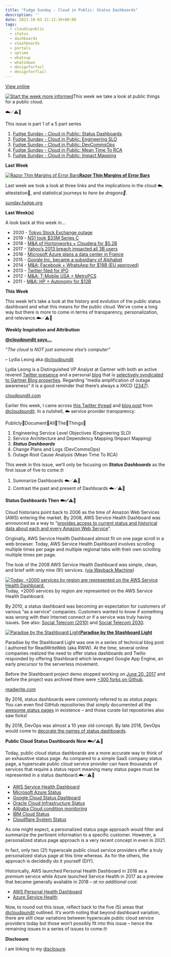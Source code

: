```yaml
---
title: "Fudge Sunday - Cloud in Public: Status Dashboards"
description: ''
date: 2021-10-03 21:12:39+00:00
tags:
  - cloudinpublic
  - status
  - dashboards
  - stashboards
  - portals
  - uptime
  - whatsup
  - whatsdown
  - designforfail
  - designforflail
---
```


[View online](https://sunday.fudge.org/issues/fudge-sunday-cloud-in-public-status-dashboards-783150?utm_campaign=Issue&utm_content=view_in_browser&utm_medium=email&utm_source=Start+the+week+more+informed)

[![Start the week more informed](https://bucketeer-e05bbc84-baa3-437e-9518-adb32be77984.s3.amazonaws.com/public/images/662b5c69-63d7-45ba-8da1-c650ddbd99dc_1200x115.png "Start the week more informed")](https://substackcdn.com/image/fetch/f_auto,q_auto:good,fl_progressive:steep/https%3A%2F%2Fbucketeer-e05bbc84-baa3-437e-9518-adb32be77984.s3.amazonaws.com%2Fpublic%2Fimages%2F662b5c69-63d7-45ba-8da1-c650ddbd99dc_1200x115.png)This week we take a look at public things for a public cloud.

☁️✅⚠️🛑

This issue is part 1 of a 5 part series

1. [Fudge Sunday - Cloud in Public: Status Dashboards](/archive/fudge-sunday-cloud-in-public-status-dashboards/)
2. [Fudge Sunday - Cloud in Public: Engineering SLO](/archive/fudge-sunday-cloud-in-public-engineering-slo/)
3. [Fudge Sunday - Cloud in Public: DevCommsOps](/archive/fudge-sunday-cloud-in-public-devcommsops/)
4. [Fudge Sunday - Cloud in Public: Mean Time To RCA](/archive/fudge-sunday-cloud-in-public-mean-time-to-rca/)
5. [Fudge Sunday - Cloud in Public: Impact Mapping](/archive/fudge-sunday-cloud-in-public-impact-mapping/)

 **Last Week**

[![Razor Thin Margins of Error Bars](https://bucketeer-e05bbc84-baa3-437e-9518-adb32be77984.s3.amazonaws.com/public/images/f416ea7b-0138-438b-a602-302940b77c3c_600x300.jpeg "Razor Thin Margins of Error Bars")](https://substackcdn.com/image/fetch/f_auto,q_auto:good,fl_progressive:steep/https%3A%2F%2Fbucketeer-e05bbc84-baa3-437e-9518-adb32be77984.s3.amazonaws.com%2Fpublic%2Fimages%2Ff416ea7b-0138-438b-a602-302940b77c3c_600x300.jpeg)**[Razor Thin Margins of Error Bars](https://sunday.fudge.org/issues/fudge-sunday-razor-thin-margins-of-error-bars-772573?utm_campaign=Start%20the%20week%20more%20informed&utm_medium=email&utm_source=Revue%20newsletter)**

Last week we took a look at three links and the implications in the cloud ☁️, attestation🔐, and statistical journeys to *here be dragons🐲*.

[sunday.fudge.org](https://sunday.fudge.org/issues/fudge-sunday-razor-thin-margins-of-error-bars-772573?utm_campaign=Start%20the%20week%20more%20informed&utm_medium=email&utm_source=Revue%20newsletter)

 **Last Week(s)**

A look back at this week in…

* 2020 - [Tokyo Stock Exchange outage](https://www.techmeme.com/201003/p1?utm_campaign=Start%20the%20week%20more%20informed&utm_medium=email&utm_source=Revue%20newsletter#a201003p1)
* 2019 - [NS1 took $33M Series C](https://www.techmeme.com/191003/p11?utm_campaign=Start%20the%20week%20more%20informed&utm_medium=email&utm_source=Revue%20newsletter#a191003p11)
* 2018 - [M&A of Hortonworks + Cloudera for $5.2B](https://www.techmeme.com/181003/p39?utm_campaign=Start%20the%20week%20more%20informed&utm_medium=email&utm_source=Revue%20newsletter#a181003p39)
* 2017 - [Yahoo’s 2013 breach impacted all 3B users](https://www.techmeme.com/171003/p30?utm_campaign=Start%20the%20week%20more%20informed&utm_medium=email&utm_source=Revue%20newsletter#a171003p30)
* 2016 - [Microsoft Azure plans a data center in France](https://www.techmeme.com/161003/p6?utm_campaign=Start%20the%20week%20more%20informed&utm_medium=email&utm_source=Revue%20newsletter#a161003p6)
* 2015 - [Google Inc. became a subsidiary of Alphabet](https://www.techmeme.com/151002/p9?utm_campaign=Start%20the%20week%20more%20informed&utm_medium=email&utm_source=Revue%20newsletter#a151002p9)
* 2014 - [M&A: Facebook + WhatsApp for $19B (EU approved)](https://www.techmeme.com/141003/p5?utm_campaign=Start%20the%20week%20more%20informed&utm_medium=email&utm_source=Revue%20newsletter#a141003p5)
* 2013 - [Twitter filed for IPO](https://www.techmeme.com/131003/p41?utm_campaign=Start%20the%20week%20more%20informed&utm_medium=email&utm_source=Revue%20newsletter#a131003p41)
* 2012 - [M&A: T-Mobile USA + MetroPCS](https://www.techmeme.com/121003/p40?utm_campaign=Start%20the%20week%20more%20informed&utm_medium=email&utm_source=Revue%20newsletter#a121003p40)
* 2011 - [M&A: HP + Autonomy for $12B](https://www.techmeme.com/111003/h1700?utm_campaign=Start%20the%20week%20more%20informed&utm_medium=email&utm_source=Revue%20newsletter)

 **This Week**

This week let’s take a look at the history and evolution of the public status dashboard and what this means for the public cloud. We’ve come a long way but there is more to come in terms of transparency, personalization, and relevance.☁️✅⚠️🛑

 **Weekly Inspiration and Attribution**

**[@cloudpundit says...](https://cloudpundit.com/2021/09/22/the-cloud-is-not-just-someone-elses-computer/?utm_campaign=Start%20the%20week%20more%20informed&utm_medium=email&utm_source=Revue%20newsletter)**

*“The cloud is NOT just someone else’s computer”*

– Lydia Leong aka [@cloudpundit](https://twitter.com/cloudpundit?utm_campaign=Start%20the%20week%20more%20informed&utm_medium=email&utm_source=Revue%20newsletter)

Lydia Leong is a Distinguished VP Analyst at Gartner with both an active revered [Twitter presence](https://twitter.com/cloudpundit?utm_campaign=Start%20the%20week%20more%20informed&utm_medium=email&utm_source=Revue%20newsletter) and a personal [blog](https://cloudpundit.com/coverage/?utm_campaign=Start%20the%20week%20more%20informed&utm_medium=email&utm_source=Revue%20newsletter) that is [selectively syndicated to Gartner Blog properties](https://www.gartner.com/en/experts/lydia-leong?utm_campaign=Start%20the%20week%20more%20informed&utm_medium=email&utm_source=Revue%20newsletter). Regarding “media amplification of outage awareness” it is a good reminder that there’s always a XKCD ([2347](https://xkcd.com/2347/?utm_campaign=Start%20the%20week%20more%20informed&utm_medium=email&utm_source=Revue%20newsletter)).

[cloudpundit.com](https://cloudpundit.com/2021/09/22/the-cloud-is-not-just-someone-elses-computer/?utm_campaign=Start%20the%20week%20more%20informed&utm_medium=email&utm_source=Revue%20newsletter)

Earlier this week, I came across [this Twitter thread](https://twitter.com/cloudpundit/status/1440472735956623369?utm_campaign=Start%20the%20week%20more%20informed&utm_medium=email&utm_source=Revue%20newsletter) and [blog post](https://cloudpundit.com/2021/09/22/the-cloud-is-not-just-someone-elses-computer/?utm_campaign=Start%20the%20week%20more%20informed&utm_medium=email&utm_source=Revue%20newsletter) from [@cloudpundit](https://twitter.com/cloudpundit?utm_campaign=Start%20the%20week%20more%20informed&utm_medium=email&utm_source=Revue%20newsletter). In a nutshell, ☁️ service provider transparency:

Publicly👏Document👏All👏The👏Things👏

1. Engineering Service Level Objectives (Engineering SLO)
2. Service Architecture and Dependency Mapping (Impact Mapping)
3. ***Status Dashboards***
4. Change Plans and Logs (DevCommsOps)
5. Outage Root Cause Analysis (Mean Time To RCA)

This week in this issue, we’ll only be focusing on ***Status Dashboards*** as the first issue of five to come.🤓

1. Summarize Dashboards ☁️✅⚠️🛑
2. Contrast the past and present of Dashboards ☁️✅⚠️🛑

 **Status Dashboards Then ☁️✅⚠️🛑**

Cloud historians point back to 2006 as the time of Amazon Web Services (AWS) entering the market. By 2008, AWS Service Health Dashboard was announced as a way to “[provides access to current status and historical data about each and every Amazon Web Service](https://aws.amazon.com/blogs/aws/the-service-hea/?utm_campaign=Start%20the%20week%20more%20informed&utm_medium=email&utm_source=Revue%20newsletter)”.

Originally, AWS Service Health Dashboard almost fit on one page scroll in a web browser. Today, AWS Service Health Dashboard involves scrolling multiple times per page and multiple regional tabs with their own scrolling multiple times per page.

The look of the 2008 AWS Service Health Dashboard was simple, clean, and brief with only nine (9!) services. ([via Wayback Machine](https://web.archive.org/web/*/http://status.aws.amazon.com?utm_campaign=Start%20the%20week%20more%20informed&utm_medium=email&utm_source=Revue%20newsletter))

[![Today, +2000 services by region are represented on the AWS Service Health Dashboard.](https://bucketeer-e05bbc84-baa3-437e-9518-adb32be77984.s3.amazonaws.com/public/images/c79f4d85-c285-4864-b4a8-5e2b7040366c_600x530.png "Today, +2000 services by region are represented on the AWS Service Health Dashboard.")](https://substackcdn.com/image/fetch/f_auto,q_auto:good,fl_progressive:steep/https%3A%2F%2Fbucketeer-e05bbc84-baa3-437e-9518-adb32be77984.s3.amazonaws.com%2Fpublic%2Fimages%2Fc79f4d85-c285-4864-b4a8-5e2b7040366c_600x530.png)Today, +2000 services by region are represented on the AWS Service Health Dashboard.

By 2010, a status dashboard was becoming an expectation for customers of various “as a service” companies. Customers wanted to know if something was wrong with their Internet connect *or* if a service was truly having issues. See also: [Social Telecom (2010)](https://fudge.org/archive/social-telecom/?utm_campaign=Start%20the%20week%20more%20informed&utm_medium=email&utm_source=Revue%20newsletter) and [Social Telecom 2030](https://fudge.org/archive/social-telecom-2030/?utm_campaign=Start%20the%20week%20more%20informed&utm_medium=email&utm_source=Revue%20newsletter).

[![Paradise by the Stashboard Light](https://bucketeer-e05bbc84-baa3-437e-9518-adb32be77984.s3.amazonaws.com/public/images/46ef7c47-ff27-4c19-8da0-863898287e5d_600x228.png "Paradise by the Stashboard Light")](https://substackcdn.com/image/fetch/f_auto,q_auto:good,fl_progressive:steep/https%3A%2F%2Fbucketeer-e05bbc84-baa3-437e-9518-adb32be77984.s3.amazonaws.com%2Fpublic%2Fimages%2F46ef7c47-ff27-4c19-8da0-863898287e5d_600x228.png)**[Paradise by the Stashboard Light](https://readwrite.com/2010/10/11/exploring-stashboard-dashboard/?utm_campaign=Start%20the%20week%20more%20informed&utm_medium=email&utm_source=Revue%20newsletter)**

Paradise by the Stashboard Light was one in a series of technical blog post I authored for ReadWriteWeb (aka RWW). At the time, several online companies realized the need to offer status dashboards and Twilio responded by offering Stashboard which leveraged Google App Engine, an early precursor to the serverless movement.

Before the Stashboard project demo stopped working on [June 20, 2017](https://cloud.google.com/appengine/docs/standard/python/python25?utm_campaign=Start%20the%20week%20more%20informed&utm_medium=email&utm_source=Revue%20newsletter) and before the project was archived there were [+300 forks on Github](https://github.com/twilio/stashboard?utm_campaign=Start%20the%20week%20more%20informed&utm_medium=email&utm_source=Revue%20newsletter).

[readwrite.com](https://readwrite.com/2010/10/11/exploring-stashboard-dashboard/?utm_campaign=Start%20the%20week%20more%20informed&utm_medium=email&utm_source=Revue%20newsletter)

By 2016, status dashboards were commonly referred to as *status pages*. You can even find GitHub repositories that simply documented all the [awesome status pages](https://github.com/ivbeg/awesome-status-pages?utm_campaign=Start%20the%20week%20more%20informed&utm_medium=email&utm_source=Revue%20newsletter) in existence – and those curate list repositories also saw forks!

By 2018, DevOps was almost a 10 year old concept. By late 2018, DevOps would come to [decorate the names of status dashboards](https://devblogs.microsoft.com/devopsservice/?p=17995&utm_campaign=Start%20the%20week%20more%20informed&utm_medium=email&utm_source=Revue%20newsletter).

 **Public Cloud Status Dashboards Now ☁️✅⚠️🛑**

Today, public cloud status dashboards are a more accurate way to think of an exhaustive status page. As compared to a simple SaaS company status page, a hyperscale public cloud service provider can have thousands of services that require a status report meaning many status pages must be represented in a status dashboard.☁️✅⚠️🛑

* [AWS Service Health Dashboard](https://status.aws.amazon.com/?utm_campaign=Start%20the%20week%20more%20informed&utm_medium=email&utm_source=Revue%20newsletter)
* [Microsoft Azure Status](https://status.azure.com/en-us/status?utm_campaign=Start%20the%20week%20more%20informed&utm_medium=email&utm_source=Revue%20newsletter)
* [Google Cloud Status Dashboard](https://status.cloud.google.com/?utm_campaign=Start%20the%20week%20more%20informed&utm_medium=email&utm_source=Revue%20newsletter)
* [Oracle Cloud Infrastructure Status](https://ocistatus.oraclecloud.com/?utm_campaign=Start%20the%20week%20more%20informed&utm_medium=email&utm_source=Revue%20newsletter)
* [Alibaba Cloud condition monitoring](https://status.alibabacloud.com/?utm_campaign=Start%20the%20week%20more%20informed&utm_medium=email&utm_source=Revue%20newsletter)
* [IBM Cloud Status](https://cloud.ibm.com/status?utm_campaign=Start%20the%20week%20more%20informed&utm_medium=email&utm_source=Revue%20newsletter)
* [Cloudflare System Status](https://www.cloudflarestatus.com?utm_campaign=Start%20the%20week%20more%20informed&utm_medium=email&utm_source=Revue%20newsletter)

As one might expect, a personalized status page approach would filter and summarize the pertinent information to a specific customer. However, a personalized status page approach is a very recent concept in even in 2021.

In fact, only two (2!) hyperscale public cloud service providers offer a truly personalized status page at this time whereas. As for the others, the approach is decidedly do it yourself (DIY).

Historically, AWS launched Personal Health Dashboard in 2016 as a *premium* service while Azure launched Service Health in 2017 as a preview that became generally available in 2018 – *at no additional cost*.

* [AWS Personal Health Dashboard](https://phd.aws.amazon.com/phd/home?utm_campaign=Start%20the%20week%20more%20informed&utm_medium=email&utm_source=Revue%20newsletter)
* [Azure Service Health](https://aka.ms/azureservicehealth?utm_campaign=Start%20the%20week%20more%20informed&utm_medium=email&utm_source=Revue%20newsletter)

Now, to round out this issue, reflect back to the five (5) areas that [@cloudpundit](https://twitter.com/cloudpundit?utm_campaign=Start%20the%20week%20more%20informed&utm_medium=email&utm_source=Revue%20newsletter) outlined. It’s worth noting that beyond dashboard variation, there are still clear variations between hyperscale public cloud service providers today but those won’t possibly fit into this issue – hence the remaining issues in a series of issues to come.🤓

 **Disclosure**

I am linking to my [disclosure](https://jaycuthrell.com/disclosure?utm_campaign=Start%20the%20week%20more%20informed&utm_medium=email&utm_source=Revue%20newsletter).
